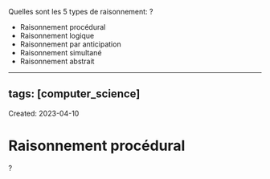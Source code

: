 Quelles sont les 5 types de raisonnement:
?
- Raisonnement procédural
- Raisonnement logique
- Raisonnement par anticipation
- Raisonnement simultané
- Raisonnement abstrait

---
tags: [computer_science] 
---
Created: 2023-04-10

# Raisonnement procédural
?
